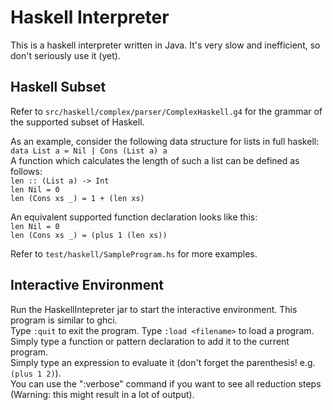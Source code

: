 # Haskell Interpreter

This is a haskell interpreter written in Java. It's very slow and inefficient, so don't seriously use it (yet).

## Haskell Subset
Refer to `src/haskell/complex/parser/ComplexHaskell.g4` for the grammar of the supported subset of Haskell.  

As an example, consider the following data structure for lists in full haskell:  
`data List a = Nil | Cons (List a) a`  
A function which calculates the length of such a list can be defined as follows:  
`len :: (List a) -> Int`  
`len Nil = 0`  
`len (Cons xs _) = 1 + (len xs)`  
  
An equivalent supported function declaration looks like this:  
`len Nil = 0`  
`len (Cons xs _) = (plus 1 (len xs))`  

Refer to `test/haskell/SampleProgram.hs` for more examples.  

## Interactive Environment
Run the HaskellIntepreter jar to start the interactive environment. This program is similar to ghci.  
Type `:quit` to exit the program. Type `:load <filename>` to load a program.  
Simply type a function or pattern declaration to add it to the current program.  
Simply type an expression to evaluate it (don't forget the parenthesis! e.g. `(plus 1 2)`).  
You can use the ":verbose" command if you want to see all reduction steps (Warning: this might result in a lot of output).  